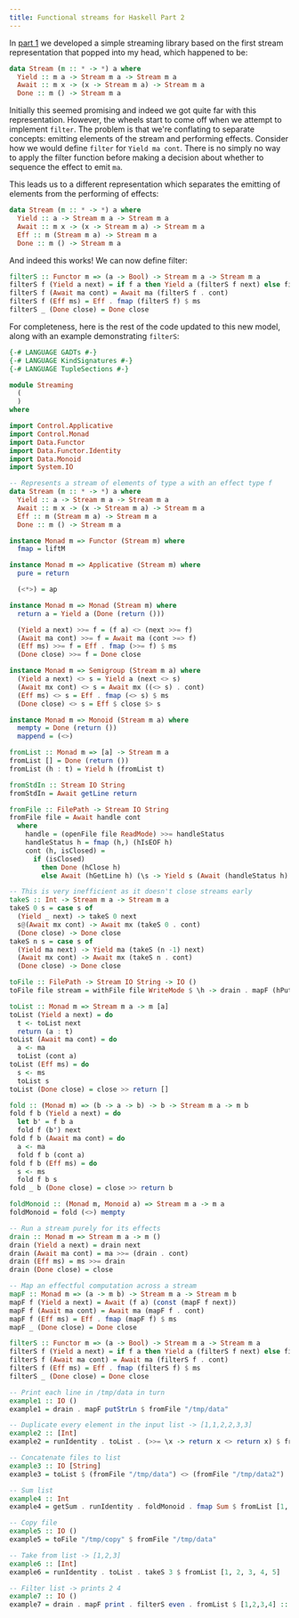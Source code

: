 ```yaml
---
title: Functional streams for Haskell Part 2
---
```


In [part 1](./2020-04-30-functional-streams-for-haskell.md) we developed a simple
streaming library based on the first stream representation that popped into my head,
which happened to be:

```haskell
data Stream (m :: * -> *) a where
  Yield :: m a -> Stream m a -> Stream m a
  Await :: m x -> (x -> Stream m a) -> Stream m a
  Done :: m () -> Stream m a
```

Initially this seemed promising and indeed we got quite far with this representation.
However, the wheels start to come off when we attempt to implement `filter`. The problem
is that we're conflating to separate concepts: emitting elements of the stream and
performing effects.
Consider how we would define `filter` for `Yield ma cont`. There is no simply no way
to apply the filter function before making a decision about whether to sequence the
effect to emit `ma`.

This leads us to a different representation which separates the emitting of elements
from the performing of effects:

```haskell
data Stream (m :: * -> *) a where
  Yield :: a -> Stream m a -> Stream m a
  Await :: m x -> (x -> Stream m a) -> Stream m a
  Eff :: m (Stream m a) -> Stream m a
  Done :: m () -> Stream m a
```

And indeed this works! We can now define filter:

```haskell
filterS :: Functor m => (a -> Bool) -> Stream m a -> Stream m a
filterS f (Yield a next) = if f a then Yield a (filterS f next) else filterS f next
filterS f (Await ma cont) = Await ma (filterS f . cont)
filterS f (Eff ms) = Eff . fmap (filterS f) $ ms
filterS _ (Done close) = Done close
```

For completeness, here is the rest of the code updated to this new model, along with an example demonstrating `filterS`:

```haskell
{-# LANGUAGE GADTs #-}
{-# LANGUAGE KindSignatures #-}
{-# LANGUAGE TupleSections #-}

module Streaming
  (
  )
where

import Control.Applicative
import Control.Monad
import Data.Functor
import Data.Functor.Identity
import Data.Monoid
import System.IO

-- Represents a stream of elements of type a with an effect type f
data Stream (m :: * -> *) a where
  Yield :: a -> Stream m a -> Stream m a
  Await :: m x -> (x -> Stream m a) -> Stream m a
  Eff :: m (Stream m a) -> Stream m a
  Done :: m () -> Stream m a

instance Monad m => Functor (Stream m) where
  fmap = liftM

instance Monad m => Applicative (Stream m) where
  pure = return

  (<*>) = ap

instance Monad m => Monad (Stream m) where
  return a = Yield a (Done (return ()))

  (Yield a next) >>= f = (f a) <> (next >>= f)
  (Await ma cont) >>= f = Await ma (cont >=> f)
  (Eff ms) >>= f = Eff . fmap (>>= f) $ ms
  (Done close) >>= f = Done close

instance Monad m => Semigroup (Stream m a) where
  (Yield a next) <> s = Yield a (next <> s)
  (Await mx cont) <> s = Await mx ((<> s) . cont)
  (Eff ms) <> s = Eff . fmap (<> s) $ ms
  (Done close) <> s = Eff $ close $> s

instance Monad m => Monoid (Stream m a) where
  mempty = Done (return ())
  mappend = (<>)

fromList :: Monad m => [a] -> Stream m a
fromList [] = Done (return ())
fromList (h : t) = Yield h (fromList t)

fromStdIn :: Stream IO String
fromStdIn = Await getLine return

fromFile :: FilePath -> Stream IO String
fromFile file = Await handle cont
  where
    handle = (openFile file ReadMode) >>= handleStatus
    handleStatus h = fmap (h,) (hIsEOF h)
    cont (h, isClosed) =
      if (isClosed)
        then Done (hClose h)
        else Await (hGetLine h) (\s -> Yield s (Await (handleStatus h) cont))

-- This is very inefficient as it doesn't close streams early
takeS :: Int -> Stream m a -> Stream m a
takeS 0 s = case s of
  (Yield _ next) -> takeS 0 next
  s@(Await mx cont) -> Await mx (takeS 0 . cont)
  (Done close) -> Done close
takeS n s = case s of
  (Yield ma next) -> Yield ma (takeS (n -1) next)
  (Await mx cont) -> Await mx (takeS n . cont)
  (Done close) -> Done close

toFile :: FilePath -> Stream IO String -> IO ()
toFile file stream = withFile file WriteMode $ \h -> drain . mapF (hPutStrLn h) $ stream

toList :: Monad m => Stream m a -> m [a]
toList (Yield a next) = do
  t <- toList next
  return (a : t)
toList (Await ma cont) = do
  a <- ma
  toList (cont a)
toList (Eff ms) = do
  s <- ms
  toList s
toList (Done close) = close >> return []

fold :: (Monad m) => (b -> a -> b) -> b -> Stream m a -> m b
fold f b (Yield a next) = do
  let b' = f b a
  fold f (b') next
fold f b (Await ma cont) = do
  a <- ma
  fold f b (cont a)
fold f b (Eff ms) = do
  s <- ms
  fold f b s
fold _ b (Done close) = close >> return b

foldMonoid :: (Monad m, Monoid a) => Stream m a -> m a
foldMonoid = fold (<>) mempty

-- Run a stream purely for its effects
drain :: Monad m => Stream m a -> m ()
drain (Yield a next) = drain next
drain (Await ma cont) = ma >>= (drain . cont)
drain (Eff ms) = ms >>= drain
drain (Done close) = close

-- Map an effectful computation across a stream
mapF :: Monad m => (a -> m b) -> Stream m a -> Stream m b
mapF f (Yield a next) = Await (f a) (const (mapF f next))
mapF f (Await ma cont) = Await ma (mapF f . cont)
mapF f (Eff ms) = Eff . fmap (mapF f) $ ms
mapF _ (Done close) = Done close

filterS :: Functor m => (a -> Bool) -> Stream m a -> Stream m a
filterS f (Yield a next) = if f a then Yield a (filterS f next) else filterS f next
filterS f (Await ma cont) = Await ma (filterS f . cont)
filterS f (Eff ms) = Eff . fmap (filterS f) $ ms
filterS _ (Done close) = Done close

-- Print each line in /tmp/data in turn
example1 :: IO ()
example1 = drain . mapF putStrLn $ fromFile "/tmp/data"

-- Duplicate every element in the input list -> [1,1,2,2,3,3]
example2 :: [Int]
example2 = runIdentity . toList . (>>= \x -> return x <> return x) $ fromList [1, 2, 3]

-- Concatenate files to list
example3 :: IO [String]
example3 = toList $ (fromFile "/tmp/data") <> (fromFile "/tmp/data2")

-- Sum list
example4 :: Int
example4 = getSum . runIdentity . foldMonoid . fmap Sum $ fromList [1, 2, 3, 4, 5]

-- Copy file
example5 :: IO ()
example5 = toFile "/tmp/copy" $ fromFile "/tmp/data"

-- Take from list -> [1,2,3]
example6 :: [Int]
example6 = runIdentity . toList . takeS 3 $ fromList [1, 2, 3, 4, 5]

-- Filter list -> prints 2 4
example7 :: IO ()
example7 = drain . mapF print . filterS even . fromList $ [1,2,3,4] :: IO ()
```
